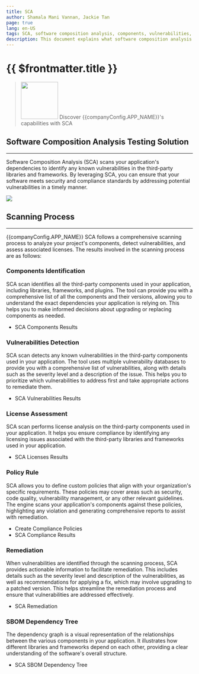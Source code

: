 ```yaml
---
title: SCA
author: Shamala Mani Vannan, Jackie Tan
page: true
lang: en-US
tags: SCA, software composition analysis, components, vulnerabilities, compliance
description: This document explains what software composition analysis is
---
```


<script setup>
import { companyConfig } from '../../../config/companyConfig.js'
</script>

<ClientOnly>

# {{ $frontmatter.title }}

> <img src="/images/SCA/SCA-logo.png" width=100 /> Discover {{companyConfig.APP_NAME}}'s capabilities with SCA

## Software Composition Analysis Testing Solution

<hr class="thick" />

Software Composition Analysis (SCA) scans your application's dependencies to identify any known vulnerabilities in the third-party libraries and frameworks. By leveraging SCA, you can ensure that your software meets security and compliance standards by addressing potential vulnerabilities in a timely manner.

<img src="/images/SCA/SCA-1.png" />

## Scanning Process

<hr class="thick" />

{{companyConfig.APP_NAME}} SCA follows a comprehensive scanning process to analyze your project's components, detect vulnerabilities, and assess associated licenses. The results involved in the scanning process are as follows:

### Components Identification

SCA scan identifies all the third-party components used in your application, including libraries, frameworks, and plugins. The tool can provide you with a comprehensive list of all the components and their versions, allowing you to understand the exact dependencies your application is relying on. This helps you to make informed decisions about upgrading or replacing components as needed.

- SCA Components Results

### Vulnerabilities Detection

SCA scan detects any known vulnerabilities in the third-party components used in your application. The tool uses multiple vulnerability databases to provide you with a comprehensive list of vulnerabilities, along with details such as the severity level and a description of the issue. This helps you to prioritize which vulnerabilities to address first and take appropriate actions to remediate them.

- SCA Vulnerabilities Results

### License Assessment

SCA scan performs license analysis on the third-party components used in your application. It helps you ensure compliance by identifying any licensing issues associated with the third-party libraries and frameworks used in your application.

- SCA Licenses Results

### Policy Rule

SCA allows you to define custom policies that align with your organization's specific requirements. These policies may cover areas such as security, code quality, vulnerability management, or any other relevant guidelines. The engine scans your application's components against these policies, highlighting any violation and generating comprehensive reports to assist with remediation.

- Create Compliance Policies
- SCA Compliance Results

### Remediation

When vulnerabilities are identified through the scanning process, SCA provides actionable information to facilitate remediation. This includes details such as the severity level and description of the vulnerabilities, as well as recommendations for applying a fix, which may involve upgrading to a patched version. This helps streamline the remediation process and ensure that vulnerabilities are addressed effectively.

- SCA Remediation

### SBOM Dependency Tree

The dependency graph is a visual representation of the relationships between the various components in your application. It illustrates how different libraries and frameworks depend on each other, providing a clear understanding of the software's overall structure.

- SCA SBOM Dependency Tree

</ClientOnly>
